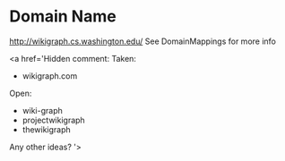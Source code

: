 # Domain Name #

http://wikigraph.cs.washington.edu/ See DomainMappings for more info

<a href='Hidden comment: 
Taken:
* wikigraph.com

Open:
* wiki-graph
* projectwikigraph
* thewikigraph

Any other ideas?
'></a>